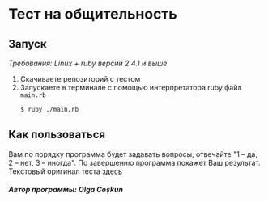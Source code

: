 # Тест на общительность

## Запуск
*Требования: Linux + ruby версии 2.4.1 и выше*

1. Скачиваете репозиторий с тестом
2. Запускаете в терминале с помощью интерпретатора ruby файл `main.rb`  
    ```bash
    $ ruby ./main.rb
    ```

## Как пользоваться
Вам по порядку программа будет задавать вопросы, отвечайте "1 – да, 2 – нет, 3 – иногда".
По завершению программа покажет Ваш результат.
Текстовый оригинал теста [здесь](http://www.syntone-spb.ru/library/article_syntone/content/4969.html)

##### Автор программы: Olga Coşkun